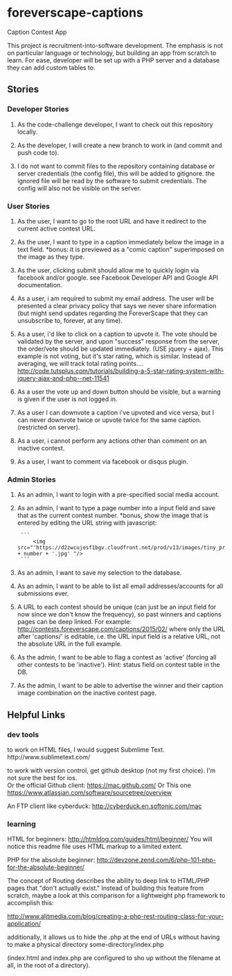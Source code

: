 # foreverscape-captions
Caption Contest App

This project is recruitment-into-software development. The emphasis is not on particular language or technology, but building an app from scratch to learn. For ease, developer will be set up with a PHP server and a database they can add custom tables to.



<h2>Stories</h2>

<h3>Developer Stories</h3>

1) As the code-challenge developer, I want to check out this repository locally.

2) As the developer, I will create a new branch to work in (and commit and push code to).

3) I do not want to commit files to the repository containing database or server credentials (the config file), this will be added to gitignore. the ignored file will be read by the software to submit credentials. The config will also not be visible on the server.


<h3>User Stories</h3>

1) As the user, I want to go to the root URL and have it redirect to the current active contest URL.

3) As the user, I want to type in a caption immediately below the image in a text field. *bonus: it is previewed as a "comic caption" superimposed on the image as they type.

4) As the user, clicking submit should allow me to quickly login via facebook and/or google. see Facebook Developer API and Google API documentation.

5) As a user, i am required to submit my email address. The user will be presented a clear privacy policy that says we never share information (but might send updates regarding the ForeverScape that they can unsubscribe to, forever, at any time).

6) As a user, i'd like to click on a caption to upvote it. The vote should be validated by the server, and upon "success" response from the server, the order/vote should be updated immediately. (USE jquery + ajax).  This example is not voting, but it's star rating, which is similar. Instead of averaging, we will track total rating points....
        http://code.tutsplus.com/tutorials/building-a-5-star-rating-system-with-jquery-ajax-and-php--net-11541

7) As a user the vote up and down button should be visible, but a warning is given if the user is not logged in.

8) As a user I can downvote a caption i've upvoted and vice versa, but I can never downvote twice or upvote twice for the same caption. (restricted on server).

9) As a user, i cannot perform any actions other than comment on an inactive contest.

10) As a user, I want to comment via facebook or disqus plugin.


<h3>Admin Stories</h3>

1) As an admin, I want to login with a pre-specified social media account.

2) As an admin, I want to type a page number into a input field and save that as the current contest number.
    *bonus, show the image that is entered by editing the URL string with javascript:

        ```
            <img src="'https://d2zwcujesf1bgv.cloudfront.net/prod/v13/images/tiny_preload_size/forever_' + number + '.jpg' "/>
        ```

3) As an admin, I want to save my selection to the database.

4) As an admin, I want to be able to list all email addresses/accounts for all submissions ever.

6) A URL to each contest should be unique (can just be an input field for now since we don't know the frequency), so past winners and captions pages can be deep linked.
       For example: http://contests.foreverscape.com/captions/2015/02/ where only the URL after 'captions/' is editable, i.e. the URL input field is a relative URL, not the absolute URL in the full example. 


7) As the admin, I want to be able to flag a contest as 'active' (forcing all other contests to be 'inactive'). Hint: status field on contest table in the DB.

8) As the admin, I want to be able to advertise the winner and their caption image combination on the inactive contest page.


<h2>Helpful Links</h2>

<h3>dev tools</h3>
to work on HTML files, I would suggest Submlime Text. http://www.sublimetext.com/

to work with version control, get github desktop (not my first choice). I'm not sure the best for ios.  
Or the official Github client: https://mac.github.com/
Or This one https://www.atlassian.com/software/sourcetree/overview

An FTP client like cyberduck: http://cyberduck.en.softonic.com/mac

<h3>learning</h3>

HTML for beginners: http://htmldog.com/guides/html/beginner/
You will notice this readme file uses HTML markup to a limited extent.

PHP for the absolute beginner: http://devzone.zend.com/6/php-101-php-for-the-absolute-beginner/

The concept of Routing describes the ability to deep link to HTML/PHP pages that "don't actually exist." Instead of building this feature from scratch, maybe a look at this comparison for a lightweight php framework to accomplish this:

 http://www.aljtmedia.com/blog/creating-a-php-rest-routing-class-for-your-application/

additionally, it allows us to hide the .php at the end of URLs without having to make a physical directory some-directory/index.php

(index.html and index.php are configured to sho up without the filename at all, in the root of a directory).
